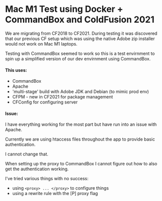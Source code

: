 # Mac M1 Test using Docker + CommandBox and ColdFusion 2021

We are migrating from CF2018 to CF2021. During testing it was discovered that our
previous CF setup which was using the native Adobe zip installer would not work on Mac M1 laptops.

Testing with CommandBox seemed to work so this is a test envirnment to spin up a simplified
version of our dev envirnment using CommandBox.

#### This uses:

- CommandBox
- Apache
- 'multi-stage' build with Adobe JDK and Debian (to mimic prod env)
- CFPM - new in CF2021 for package management
- CFConfig for configuring server

#### Issue:

I have everything working for the most part but have run into an issue with Apache.

Currently we are using htaccess files throughout the app to provide basic authentication.

I cannot change that.

When setting up the proxy to CommandBox I cannot figure out how to also get the authentication working.

I've tried various things with no success:

- using ```<proxy> ... </proxy>``` to configure things
- using a rewrite rule with the [P] proxy flag
